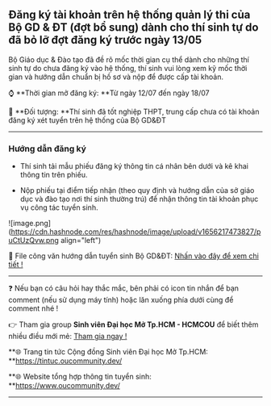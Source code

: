 ## Đăng ký tài khoản trên hệ thống quản lý thi của Bộ GD & ĐT (đợt bổ sung) dành cho thí sinh tự do đã bỏ lỡ đợt đăng ký trước ngày 13/05

Bộ Giáo dục & Đào tạo đã đề rõ mốc thời gian cụ thể dành cho những thí sinh tự do chưa đăng ký vào hệ thống, thí sinh vui lòng xem kỹ mốc thời gian và hướng dẫn chuẩn bị hồ sơ và nộp để được cấp tài khoản.

⌚ **Thời gian mở đăng ký: **Từ ngày 12/07 đến ngày 18/07

📌 **Đối tượng: **Thí sinh đã tốt nghiệp THPT, trung cấp chưa có tài khoản đăng ký xét tuyển trên hệ thống của Bộ GD&ĐT

---

### Hướng dẫn đăng ký

- Thí sinh tải mẫu phiếu đăng ký thông tin cá nhân bên dưới và kê khai thông tin trên phiếu.

- Nộp phiếu tại điểm tiếp nhận (theo quy định và hướng dẫn của sở giáo dục và đào tạo nơi thí sinh thường trú) để nhận thông tin tài khoản phục vụ công tác tuyển sinh. 

![image.png](https://cdn.hashnode.com/res/hashnode/image/upload/v1656217473827/puCtUzQvw.png align="left")

📂 File công văn hướng dẫn tuyển sinh Bộ GD&ĐT: 
[Nhấn vào đây để xem chi tiết !](https://drive.google.com/file/d/1kS1-tEz5oUhkRDjz2JXP1BvDtLI1XSCf/view?usp=sharing)

---

❓ Nếu bạn có câu hỏi hay thắc mắc, bên phải có icon tin nhắn để bạn comment (nếu sử dụng máy tính) hoặc lăn xuống phía dưới cùng để comment nhé !

👉 Tham gia group **Sinh viên Đại học Mở Tp.HCM - HCMCOU** để biết thêm nhiều điều mới mẻ: [Tham gia ngay !](https://www.facebook.com/groups/oumembers)

**🌐 Trang tin tức Cộng đồng Sinh viên Đại học Mở Tp.HCM: **https://tintuc.oucommunity.dev/

**🌐 Website tổng hợp thông tin tuyển sinh: **https://www.oucommunity.dev/

---